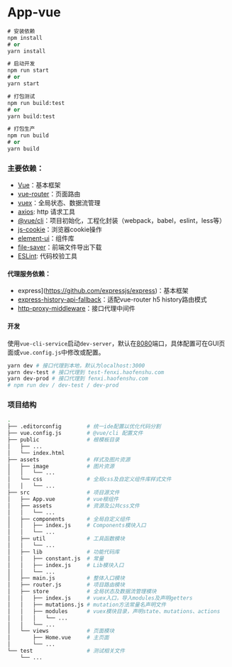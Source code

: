 # App-vue

```ss
# 安装依赖
npm install
# or
yarn install

# 启动开发
npm run start
# or
yarn start

# 打包测试
npm run build:test
# or
yarn build:test

# 打包生产
npm run build
# or
yarn build


```
### 主要依赖：
- [Vue](https://cn.vuejs.org/v2/guide/)：基本框架
- [vue-router](https://router.vuejs.org/zh/guide/)：页面路由
- [vuex](https://vuex.vuejs.org/zh/guide/)：全局状态、数据流管理
- [axios](http://www.axios-js.com/zh-cn/docs/): http 请求工具
- [@vue/cli](https://cli.vuejs.org/)：项目初始化，工程化封装（webpack，babel，eslint，less等）
- [js-cookie](https://github.com/js-cookie/js-cookie)：浏览器cookie操作
- [element-ui](http://element.eleme.io/#/zh-CN/component/installation)：组件库
- [file-saver](https://github.com/eligrey/FileSaver.js)：前端文件导出下载
- [ESLint](https://eslint.bootcss.com/): 代码校验工具

#### 代理服务依赖：
- express](https://github.com/expressjs/express)：基本框架
- [express-history-api-fallback](https://github.com/sebdeckers/express-history-api-fallback)：适配vue-router h5 history路由模式
- [http-proxy-middleware](https://github.com/chimurai/http-proxy-middleware)：接口代理中间件

#### 开发
使用`vue-cli-service`启动`dev-server`，默认在[8080](localhost:8080)端口，具体配置可在GUI页面或`vue.config.js`中修改或配置。
```sh
yarn dev # 接口代理到本地，默认为localhost:3000
yarn dev-test # 接口代理到 test-fenxi.haofenshu.com
yarn dev-prod # 接口代理到 fenxi.haofenshu.com
# npm run dev / dev-test / dev-prod
```

### 项目结构
```sh
.
├── .editorconfig        # 统一ide配置以优化代码分割
├── vue.config.js        # @vue/cli 配置文件
├── public               # 根模板目录
│   ├── ...
│   └── index.html
├── assets               # 样式及图片资源
│   ├── image            # 图片资源
│   │   └── ...
│   └── css              # 全局css及自定义组件库样式文件
│   │   └── ...
├── src                  # 项目源文件
│   ├── App.vue          # vue根组件
│   ├── assets           # 资源及公共css文件
│   │   └── ...
│   ├── components       # 全局自定义组件
│   │   ├── index.js     # Components模块入口
│   │   └── ...
│   ├── util             # 工具函数模块
│   │   └── ...
│   ├── lib              # 功能代码库
│   │   ├── constant.js  # 常量
│   │   ├── index.js     # Lib模块入口
│   │   └── ...
│   ├── main.js          # 整体入口模块
│   ├── router.js        # 项目路由模块
│   ├── store            # 全局状态及数据流管理模块
│   │   ├── index.js     # vuex入口，导入modules及声明getters
│   │   ├── mutations.js # mutation方法常量名声明文件
│   │   ├── modules      # vuex模块目录，声明state、mutations、actions
│   │   │   └── ...
│   │   └── ...
│   └── views            # 页面模块
│       ├── Home.vue     # 主页面
│       └── ...
└── test                 # 测试相关文件
    └── ...
```
